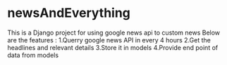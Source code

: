 # newsAndEverything
This is a Django project for using google news api to custom news 
Below are the features :
1.Querry google news API in every 4 hours 
2.Get the headlines and relevant details 
3.Store it in models 
4.Provide end point of data from models 
